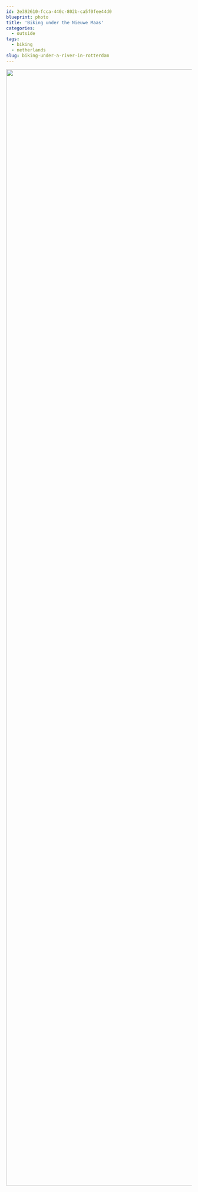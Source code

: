 ```yaml
---
id: 2e392610-fcca-440c-802b-ca5f0fee44d0
blueprint: photo
title: 'Biking under the Nieuwe Maas'
categories:
  - outside
tags:
  - biking
  - netherlands
slug: biking-under-a-river-in-rotterdam
---
```

<p><img src="/assets/images/2019/10/image_829f2682-0053-4973-ae50-bcf619453800.img_4092-e1597766934809.jpg" class="size-full" width="3024" height="3024"></p>
